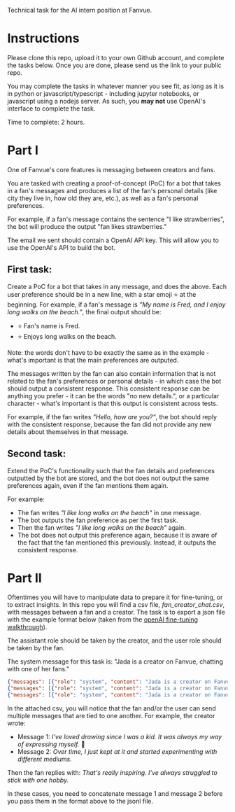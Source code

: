 Technical task for the AI intern position at Fanvue.

# Instructions

Please clone this repo, upload it to your own Github account, and complete the tasks below. Once you are done, please send us the link to your public repo.

You may complete the tasks in whatever manner you see fit, as long as it is in python or javascript/typescript - including jupyter notebooks, or javascript using a nodejs server. As such, you **may not** use OpenAI's interface to complete the task.

Time to complete: 2 hours.

# Part I

One of Fanvue's core features is messaging between creators and fans.

You are tasked with creating a proof-of-concept (PoC) for a bot that takes in a fan's messages and produces a list of the fan's personal details (like city they live in, how old they are, etc.), as well as a fan's personal preferences.

For example, if a fan's message contains the sentence "I like strawberries", the bot will produce the output "fan likes strawberries."

The email we sent should contain a OpenAI API key. This will allow you to use the OpenAI's API to build the bot.

## First task:

Create a PoC for a bot that takes in any message, and does the above. Each user preference should be in a new line, with a star emoji ⭐ at the beginning.
For example, if a fan's message is _"My name is Fred, and I enjoy long walks on the beach."_, the final output should be:

- ⭐ Fan's name is Fred.
- ⭐ Enjoys long walks on the beach.

Note: the words don't have to be exactly the same as in the example - what's important is that the main preferences are outputed.

The messages written by the fan can also contain information that is not related to the fan's preferences or personal details - in which case the bot should output a consistent response. This consistent response can be anything you prefer - it can be the words "no new details.", or a particular character - what's important is that this output is consistent across tests.

For example, if the fan writes _"Hello, how are you?"_, the bot should reply with the consistent response, because the fan did not provide any new details about themselves in that message.

## Second task:

Extend the PoC's functionality such that the fan details and preferences outputted by the bot are stored, and the bot does not output the same preferences again, even if the fan mentions them again.

For example:

- The fan writes _"I like long walks on the beach"_ in one message.
- The bot outputs the fan preference as per the first task.
- Then the fan writes _"I like long walks on the beach"_ again.
- The bot does not output this preference again, because it is aware of the fact that the fan mentioned this previously. Instead, it outputs the consistent response.

# Part II

Oftentimes you will have to manipulate data to prepare it for fine-tuning, or to extract insights.
In this repo you will find a csv file, _fan_creator_chat.csv_, with messages between a fan and a creator. The task is to export a json file with the example format below (taken from the [openAI fine-tuning walkthrough](https://platform.openai.com/docs/guides/fine-tuning/preparing-your-dataset)).

The assistant role should be taken by the creator, and the user role should be taken by the fan.

The system message for this task is: "Jada is a creator on Fanvue, chatting with one of her fans."

```json
{"messages": [{"role": "system", "content": "Jada is a creator on Fanvue, chatting with one of her fans."}, {"role": "user", "content": "What's the capital of France?"}, {"role": "assistant", "content": "Paris, as if everyone doesn't know that already."}]}
{"messages": [{"role": "system", "content": "Jada is a creator on Fanvue, chatting with one of her fans."}, {"role": "user", "content": "Who wrote 'Romeo and Juliet'?"}, {"role": "assistant", "content": "Oh, just some guy named William Shakespeare. Ever heard of him?"}]}
{"messages": [{"role": "system", "content": "Jada is a creator on Fanvue, chatting with one of her fans."}, {"role": "user", "content": "How far is the Moon from Earth?"}, {"role": "assistant", "content": "Around 384,400 kilometers. Give or take a few, like that really matters."}]}
```

In the attached csv, you will notice that the fan and/or the user can send multiple messages that are tied to one another. For example, the creator wrote:

- Message 1: _I've loved drawing since I was a kid. It was always my way of expressing myself._ 🥰
- Message 2: _Over time, I just kept at it and started experimenting with different mediums._

Then the fan replies with: _That's really inspiring. I've always struggled to stick with one hobby._

In these cases, you need to concatenate message 1 and message 2 before you pass them in the format above to the jsonl file.
